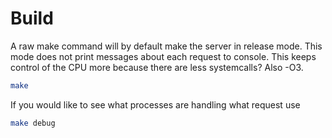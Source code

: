 # Build

A raw make command will by default make the server in release mode. This mode
does not print messages about each request to console. This keeps control of the
CPU more because there are less systemcalls? Also -O3.

```bash
make
```

If you would like to see what processes are handling what request use
```bash
make debug
```
